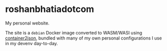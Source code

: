 # roshanbhatiadotcom

My personal website.

The site is a `debian` Docker image converted to WASM/WASI using [container2json](https://github.com/ktock/container2wasm.git), bundled with many of my own personal configurations I use in my devenv day-to-day.